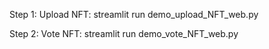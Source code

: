 Step 1: Upload NFT:
streamlit run demo_upload_NFT_web.py

Step 2: Vote NFT:
streamlit run demo_vote_NFT_web.py
